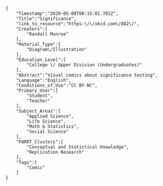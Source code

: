 
    {
        "Timestamp":"2020-05-08T08:15:01.701Z",
        "Title":"Significance",
        "link_to_resource":"https:\/\/xkcd.com\/882\/",
        "Creators":[
            "Randall Munroe"
        ],
        "Material_Type":[
            "Diagram\/Illustration"
        ],
        "Education_Level":[
            "College \/ Upper Division (Undergraduates)"
        ],
        "Abstract":"Visual comics about significance testing",
        "Language":"English",
        "Conditions_of_Use":"CC BY-NC",
        "Primary_User":[
            "Student",
            "Teacher"
        ],
        "Subject_Areas":[
            "Applied Science",
            "Life Science",
            "Math & Statistics",
            "Social Science"
        ],
        "FORRT_Clusters":[
            "Conceptual and Statistical Knowledge",
            "Replication Research"
        ],
        "Tags":[
            "Comic"
        ]
    }
